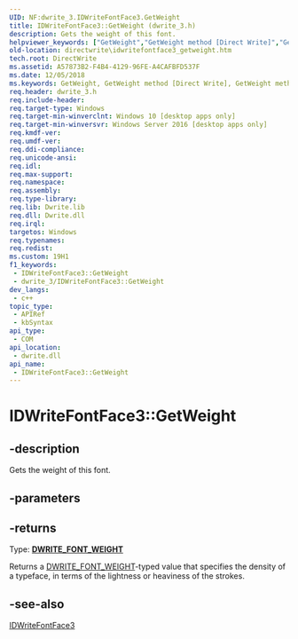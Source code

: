 ```yaml
---
UID: NF:dwrite_3.IDWriteFontFace3.GetWeight
title: IDWriteFontFace3::GetWeight (dwrite_3.h)
description: Gets the weight of this font.
helpviewer_keywords: ["GetWeight","GetWeight method [Direct Write]","GetWeight method [Direct Write]","IDWriteFontFace3 interface","IDWriteFontFace3 interface [Direct Write]","GetWeight method","IDWriteFontFace3.GetWeight","IDWriteFontFace3::GetWeight","directwrite.idwritefontface3_getweight","dwrite_3/IDWriteFontFace3::GetWeight"]
old-location: directwrite\idwritefontface3_getweight.htm
tech.root: DirectWrite
ms.assetid: A57873B2-F4B4-4129-96FE-A4CAFBFD537F
ms.date: 12/05/2018
ms.keywords: GetWeight, GetWeight method [Direct Write], GetWeight method [Direct Write],IDWriteFontFace3 interface, IDWriteFontFace3 interface [Direct Write],GetWeight method, IDWriteFontFace3.GetWeight, IDWriteFontFace3::GetWeight, directwrite.idwritefontface3_getweight, dwrite_3/IDWriteFontFace3::GetWeight
req.header: dwrite_3.h
req.include-header: 
req.target-type: Windows
req.target-min-winverclnt: Windows 10 [desktop apps only]
req.target-min-winversvr: Windows Server 2016 [desktop apps only]
req.kmdf-ver: 
req.umdf-ver: 
req.ddi-compliance: 
req.unicode-ansi: 
req.idl: 
req.max-support: 
req.namespace: 
req.assembly: 
req.type-library: 
req.lib: Dwrite.lib
req.dll: Dwrite.dll
req.irql: 
targetos: Windows
req.typenames: 
req.redist: 
ms.custom: 19H1
f1_keywords:
 - IDWriteFontFace3::GetWeight
 - dwrite_3/IDWriteFontFace3::GetWeight
dev_langs:
 - c++
topic_type:
 - APIRef
 - kbSyntax
api_type:
 - COM
api_location:
 - dwrite.dll
api_name:
 - IDWriteFontFace3::GetWeight
---
```


# IDWriteFontFace3::GetWeight


## -description

Gets the weight of this font.

## -parameters

## -returns

Type: <b><a href="/windows/win32/api/dwrite/ne-dwrite-dwrite_font_weight">DWRITE_FONT_WEIGHT</a></b>

Returns a <a href="/windows/win32/api/dwrite/ne-dwrite-dwrite_font_weight">DWRITE_FONT_WEIGHT</a>-typed value that specifies the density of a typeface, in terms of the lightness or heaviness of the strokes.

## -see-also

<a href="/windows/win32/api/dwrite_3/nn-dwrite_3-idwritefontface3">IDWriteFontFace3</a>

